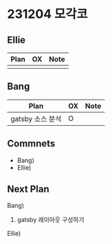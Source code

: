 # 231204 모각코

## Ellie

| Plan 	| OX 	| Note 	|
|------	|----	|------	|
| 	 |   	|


## Bang

| Plan 	| OX 	| Note 	|
|------	|----	|------	|
| gatsby 소스 분석  | O   |      |



## Commnets
- Bang)
- Ellie) 

 
## Next Plan
  Bang) 
 1. gatsby 레이아웃 구성하기
 
  Ellie)
  